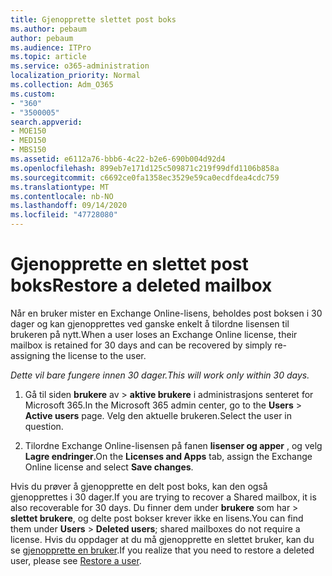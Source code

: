 ```yaml
---
title: Gjenopprette slettet post boks
ms.author: pebaum
author: pebaum
ms.audience: ITPro
ms.topic: article
ms.service: o365-administration
localization_priority: Normal
ms.collection: Adm_O365
ms.custom:
- "360"
- "3500005"
search.appverid:
- MOE150
- MED150
- MBS150
ms.assetid: e6112a76-bbb6-4c22-b2e6-690b004d92d4
ms.openlocfilehash: 899eb7e171d125c509871c219f99dfd1106b858a
ms.sourcegitcommit: c6692ce0fa1358ec3529e59ca0ecdfdea4cdc759
ms.translationtype: MT
ms.contentlocale: nb-NO
ms.lasthandoff: 09/14/2020
ms.locfileid: "47728080"
---
```

# <a name="restore-a-deleted-mailbox"></a><span data-ttu-id="c0de0-102">Gjenopprette en slettet post boks</span><span class="sxs-lookup"><span data-stu-id="c0de0-102">Restore a deleted mailbox</span></span>

<span data-ttu-id="c0de0-103">Når en bruker mister en Exchange Online-lisens, beholdes post boksen i 30 dager og kan gjenopprettes ved ganske enkelt å tilordne lisensen til brukeren på nytt.</span><span class="sxs-lookup"><span data-stu-id="c0de0-103">When a user loses an Exchange Online license, their mailbox is retained for 30 days and can be recovered by simply re-assigning the license to the user.</span></span>
  
 <span data-ttu-id="c0de0-104">*Dette vil bare fungere innen 30 dager.*</span><span class="sxs-lookup"><span data-stu-id="c0de0-104">*This will work only within 30 days.*</span></span>  
  
1. <span data-ttu-id="c0de0-105">Gå til siden **brukere** av \> **aktive brukere** i administrasjons senteret for Microsoft 365.</span><span class="sxs-lookup"><span data-stu-id="c0de0-105">In the Microsoft 365 admin center, go to the **Users** \> **Active users** page.</span></span> <span data-ttu-id="c0de0-106">Velg den aktuelle brukeren.</span><span class="sxs-lookup"><span data-stu-id="c0de0-106">Select the user in question.</span></span>

2. <span data-ttu-id="c0de0-107">Tilordne Exchange Online-lisensen på fanen **lisenser og apper** , og velg **Lagre endringer**.</span><span class="sxs-lookup"><span data-stu-id="c0de0-107">On the **Licenses and Apps** tab, assign the Exchange Online license and select **Save changes**.</span></span>

<span data-ttu-id="c0de0-108">Hvis du prøver å gjenopprette en delt post boks, kan den også gjenopprettes i 30 dager.</span><span class="sxs-lookup"><span data-stu-id="c0de0-108">If you are trying to recover a Shared mailbox, it is also recoverable for 30 days.</span></span> <span data-ttu-id="c0de0-109">Du finner dem under **brukere** som har \> **slettet brukere**, og delte post bokser krever ikke en lisens.</span><span class="sxs-lookup"><span data-stu-id="c0de0-109">You can find them under **Users** \> **Deleted users**; shared mailboxes do not require a license.</span></span> <span data-ttu-id="c0de0-110">Hvis du oppdager at du må gjenopprette en slettet bruker, kan du se [gjenopprette en bruker](https://docs.microsoft.com/microsoft-365/admin/add-users/restore-user).</span><span class="sxs-lookup"><span data-stu-id="c0de0-110">If you realize that you need to restore a deleted user, please see [Restore a user](https://docs.microsoft.com/microsoft-365/admin/add-users/restore-user).</span></span>
  